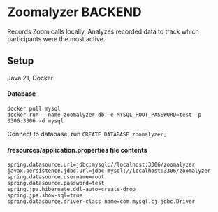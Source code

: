 # Zoomalyzer BACKEND
Records Zoom calls locally. Analyzes recorded data to track which participants were the most active.

## Setup
Java 21, Docker

#### Database
``
docker pull mysql
``\
``
docker run --name zoomalyzer-db -e MYSQL_ROOT_PASSWORD=test -p 3306:3306 -d mysql
``

Connect to database, run ``
CREATE DATABASE zoomalyzer;
``

#### /resources/application.properties file contents
````
spring.datasource.url=jdbc:mysql://localhost:3306/zoomalyzer
javax.persistence.jdbc.url=jdbc:mysql://localhost:3306/zoomalyzer
spring.datasource.username=root
spring.datasource.password=test
spring.jpa.hibernate.ddl-auto=create-drop
spring.jpa.show-sql=true
spring.datasource.driver-class-name=com.mysql.cj.jdbc.Driver
````